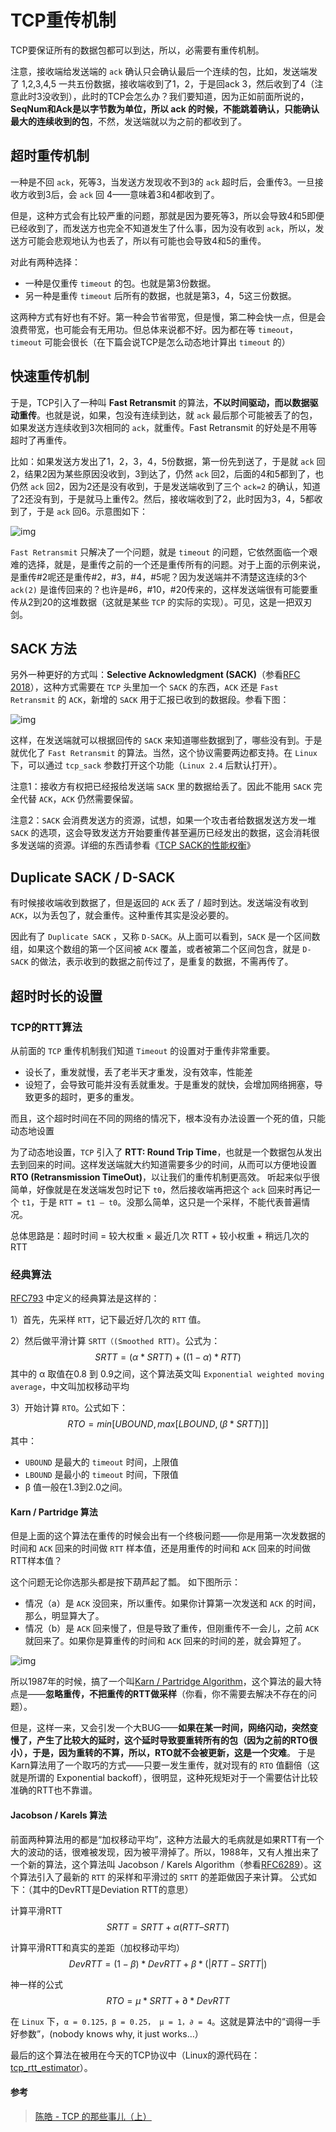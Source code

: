 # TCP重传机制

TCP要保证所有的数据包都可以到达，所以，必需要有重传机制。

注意，接收端给发送端的 `ack` 确认只会确认最后一个连续的包，比如，发送端发了 1,2,3,4,5 一共五份数据，接收端收到了1，2，于是回ack 3，然后收到了4（注意此时3没收到），此时的TCP会怎么办？我们要知道，因为正如前面所说的，**SeqNum和Ack是以字节数为单位，所以 ack 的时候，不能跳着确认，只能确认最大的连续收到的包**，不然，发送端就以为之前的都收到了。



## 超时重传机制

一种是不回 `ack`，死等3，当发送方发现收不到3的 `ack` 超时后，会重传3。一旦接收方收到3后，会 `ack` 回 4——意味着3和4都收到了。

但是，这种方式会有比较严重的问题，那就是因为要死等3，所以会导致4和5即便已经收到了，而发送方也完全不知道发生了什么事，因为没有收到 `ack`，所以，发送方可能会悲观地认为也丢了，所以有可能也会导致4和5的重传。

对此有两种选择：

- 一种是仅重传 `timeout` 的包。也就是第3份数据。
- 另一种是重传 `timeout` 后所有的数据，也就是第3，4，5这三份数据。

这两种方式有好也有不好。第一种会节省带宽，但是慢，第二种会快一点，但是会浪费带宽，也可能会有无用功。但总体来说都不好。因为都在等 `timeout`，`timeout` 可能会很长（在下篇会说TCP是怎么动态地计算出 `timeout` 的）



## 快速重传机制

于是，TCP引入了一种叫 **Fast Retransmit**  的算法，**不以时间驱动，而以数据驱动重传**。也就是说，如果，包没有连续到达，就 `ack` 最后那个可能被丢了的包，如果发送方连续收到3次相同的 `ack`，就重传。Fast Retransmit 的好处是不用等超时了再重传。

比如：如果发送方发出了1，2，3，4，5份数据，第一份先到送了，于是就 `ack` 回2，结果2因为某些原因没收到，3到达了，仍然 `ack` 回2，后面的4和5都到了，也仍然 `ack` 回2，因为2还是没有收到，于是发送端收到了三个 `ack=2` 的确认，知道了2还没有到，于是就马上重传2。然后，接收端收到了2，此时因为3，4，5都收到了，于是 `ack` 回6。示意图如下：

![img](assets/FASTIncast021.png)

`Fast Retransmit` 只解决了一个问题，就是 `timeout` 的问题，它依然面临一个艰难的选择，就是，是重传之前的一个还是重传所有的问题。对于上面的示例来说，是重传#2呢还是重传#2，#3，#4，#5呢？因为发送端并不清楚这连续的3个 `ack(2)` 是谁传回来的？也许是#6，#10，#20传来的，这样发送端很有可能要重传从2到20的这堆数据（这就是某些 `TCP` 的实际的实现）。可见，这是一把双刃剑。





## SACK 方法

另外一种更好的方式叫：**Selective Acknowledgment (SACK)**（参看[RFC 2018](https://tools.ietf.org/html/rfc2018)），这种方式需要在 `TCP` 头里加一个 `SACK` 的东西，`ACK` 还是 `Fast Retransmit` 的 `ACK`，新增的 `SACK` 用于汇报已收到的数据段。参看下图：

![img](assets/tcp_sack_example.jpg)

这样，在发送端就可以根据回传的 `SACK` 来知道哪些数据到了，哪些没有到。于是就优化了 `Fast Retransmit` 的算法。当然，这个协议需要两边都支持。在 `Linux` 下，可以通过 `tcp_sack` 参数打开这个功能（`Linux 2.4` 后默认打开）。

注意1：接收方有权把已经报给发送端 `SACK` 里的数据给丢了。因此不能用 `SACK` 完全代替 `ACK`，`ACK` 仍然需要保留。

注意2：`SACK` 会消费发送方的资源，试想，如果一个攻击者给数据发送方发一堆 `SACK` 的选项，这会导致发送方开始要重传甚至遍历已经发出的数据，这会消耗很多发送端的资源。详细的东西请参看《[TCP SACK的性能权衡](https://www.ibm.com/developerworks/cn/linux/l-tcp-sack/)》





## Duplicate SACK / D-SACK

有时候接收端收到数据了，但是返回的 `ACK` 丢了 / 超时到达。发送端没有收到 `ACK`，以为丢包了，就会重传。这种重传其实是没必要的。

因此有了 `Duplicate SACK` ，又称 `D-SACK`。从上面可以看到，`SACK` 是一个区间数组，如果这个数组的第一个区间被 `ACK` 覆盖，或者被第二个区间包含，就是 `D-SACK` 的做法，表示收到的数据之前传过了，是重复的数据，不需再传了。





## 超时时长的设置

### TCP的RTT算法

从前面的 `TCP` 重传机制我们知道 `Timeout` 的设置对于重传非常重要。

- 设长了，重发就慢，丢了老半天才重发，没有效率，性能差
- 设短了，会导致可能并没有丢就重发。于是重发的就快，会增加网络拥塞，导致更多的超时，更多的重发。

而且，这个超时时间在不同的网络的情况下，根本没有办法设置一个死的值，只能动态地设置

 为了动态地设置，`TCP` 引入了 **RTT: Round Trip Time**，也就是一个数据包从发出去到回来的时间。这样发送端就大约知道需要多少的时间，从而可以方便地设置 **RTO (Retransmission TimeOut)**，以让我们的重传机制更高效。 听起来似乎很简单，好像就是在发送端发包时记下 `t0`，然后接收端再把这个 `ack` 回来时再记一个 `t1`，于是 `RTT = t1 – t0`。没那么简单，这只是一个采样，不能代表普遍情况。

总体思路是：超时时间 = 较大权重 × 最近几次 RTT + 较小权重 + 稍远几次的 RTT



### 经典算法

[RFC793](https://tools.ietf.org/html/rfc793) 中定义的经典算法是这样的：

1）首先，先采样 `RTT`，记下最近好几次的 `RTT` 值。

2）然后做平滑计算 `SRTT（(Smoothed RTT)`。公式为：
$$
SRTT = ( α * SRTT ) + ((1- α) * RTT)
$$
其中的 α 取值在0.8 到 0.9之间，这个算法英文叫 `Exponential weighted moving average`，中文叫加权移动平均

3）开始计算 `RTO`。公式如下：
$$
RTO = min [ UBOUND,  max [ LBOUND,  (β * SRTT) ]  ]
$$
其中：

- `UBOUND` 是最大的 `timeout` 时间，上限值
- `LBOUND` 是最小的 `timeout` 时间，下限值
- β 值一般在1.3到2.0之间。



#### Karn / Partridge 算法

但是上面的这个算法在重传的时候会出有一个终极问题——你是用第一次发数据的时间和 `ACK` 回来的时间做 `RTT` 样本值，还是用重传的时间和 `ACK` 回来的时间做RTT样本值？

这个问题无论你选那头都是按下葫芦起了瓢。 如下图所示：

- 情况（a）是 `ACK` 没回来，所以重传。如果你计算第一次发送和 `ACK` 的时间，那么，明显算大了。
- 情况（b）是 `ACK` 回来慢了，但是导致了重传，但刚重传不一会儿，之前 `ACK` 就回来了。如果你是算重传的时间和 `ACK` 回来的时间的差，就会算短了。

![img](https://coolshell.cn/wp-content/uploads/2014/05/Karn-Partridge-Algorithm.jpg)

所以1987年的时候，搞了一个叫[Karn / Partridge Algorithm](https://en.wikipedia.org/wiki/Karn's_Algorithm)，这个算法的最大特点是——**忽略重传，不把重传的RTT做采样**（你看，你不需要去解决不存在的问题）。

但是，这样一来，又会引发一个大BUG——**如果在某一时间，网络闪动，突然变慢了，产生了比较大的延时，这个延时导致要重转所有的包（因为之前的RTO很小），于是，因为重转的不算，所以，RTO就不会被更新，这是一个灾难**。 于是Karn算法用了一个取巧的方式——只要一发生重传，就对现有的 `RTO` 值翻倍（这就是所谓的 Exponential backoff），很明显，这种死规矩对于一个需要估计比较准确的RTT也不靠谱。



#### Jacobson / Karels 算法

前面两种算法用的都是“加权移动平均”，这种方法最大的毛病就是如果RTT有一个大的波动的话，很难被发现，因为被平滑掉了。所以，1988年，又有人推出来了一个新的算法，这个算法叫 Jacobson / Karels Algorithm（参看[RFC6289](https://tools.ietf.org/html/rfc6298)）。这个算法引入了最新的 `RTT` 的采样和平滑过的 `SRTT` 的差距做因子来计算。 公式如下：（其中的DevRTT是Deviation RTT的意思）



计算平滑RTT
$$
SRTT = SRTT + α (RTT – SRTT)
$$


计算平滑RTT和真实的差距（加权移动平均）
$$
DevRTT = (1-β)*DevRTT + β*(|RTT-SRTT|)
$$


神一样的公式
$$
RTO= µ * SRTT + ∂ *DevRTT
$$


在 `Linux` 下，`α = 0.125，β = 0.25， μ = 1，∂ = 4`。这就是算法中的“调得一手好参数”，(nobody knows why, it just works…） 

最后的这个算法在被用在今天的TCP协议中（Linux的源代码在：[tcp_rtt_estimator](http://lxr.free-electrons.com/source/net/ipv4/tcp_input.c?v=2.6.32#L609)）。





#### 参考

> [陈皓 - TCP 的那些事儿（上）](https://coolshell.cn/articles/11564.html#%E8%B6%85%E6%97%B6%E9%87%8D%E4%BC%A0%E6%9C%BA%E5%88%B6)
